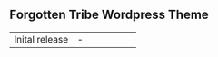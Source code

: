 <h2>Forgotten Tribe Wordpress Theme</h2>
<table style="width: 100%">
	<tr style="width: 100%">
		<td style="width: 50%">Inital release</td>
		<td style="width: 50%">-</td>
	</tr>
</table>
